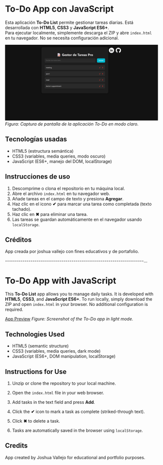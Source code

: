 # To-Do App con JavaScript

Esta aplicación **To-Do List** permite gestionar tareas diarias. Está desarrollada con **HTML5**, **CSS3** y **JavaScript ES6+**.  
Para ejecutar localmente, simplemente descarga el ZIP y abre `index.html` en tu navegador. No se necesita configuración adicional.  

![Vista previa de la app](images/present.img.png)  
*Figura: Captura de pantalla de la aplicación To-Do en modo claro.*

## Tecnologías usadas
- HTML5 (estructura semántica)
- CSS3 (variables, media queries, modo oscuro)
- JavaScript (ES6+, manejo del DOM, localStorage)

## Instrucciones de uso
1. Descomprime o clona el repositorio en tu máquina local.  
2. Abre el archivo `index.html` en tu navegador web.  
3. Añade tareas en el campo de texto y presiona **Agregar**.  
4. Haz clic en el icono **✔** para marcar una tarea como completada (texto tachado).  
5. Haz clic en **✖** para eliminar una tarea.  
6. Las tareas se guardan automáticamente en el navegador usando `localStorage`.

## Créditos
App creada por joshua vallejo con fines educativos y de portafolio. 


-----------------------------------------------------------------------...

# To-Do App with JavaScript

This **To-Do List** app allows you to manage daily tasks. It is developed with **HTML5**, **CSS3**, and **JavaScript ES6+**.
To run locally, simply download the ZIP and open `index.html` in your browser. No additional configuration is required.

[App Preview](images/present.img.png)
*Figure: Screenshot of the To-Do app in light mode.*

## Technologies Used
- HTML5 (semantic structure)
- CSS3 (variables, media queries, dark mode)
- JavaScript (ES6+, DOM manipulation, localStorage)

## Instructions for Use
1. Unzip or clone the repository to your local machine.

2. Open the `index.html` file in your web browser.

3. Add tasks in the text field and press **Add**.

4. Click the **✔** icon to mark a task as complete (striked-through text).
5. Click **✖** to delete a task.
6. Tasks are automatically saved in the browser using `localStorage`.

## Credits
App created by Joshua Vallejo for educational and portfolio purposes.